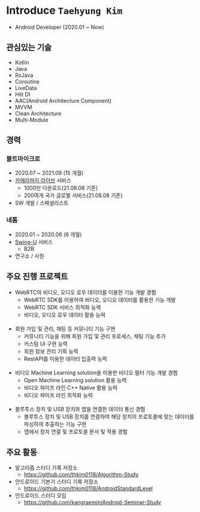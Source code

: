 # Introduce `Taehyung Kim`
* Android Developer (2020.01 ~ Now)

## 관심있는 기술
* Kotlin
* Java
* RxJava
* Coroutine
* LiveData
* Hilt DI
* AAC(Android Architecture Component)
* MVVM
* Clean Architecture
* Multi-Module

## 경력
### 볼트마이크로
* 2020.07 ~ 2021.09 (15 개월)
* [카메라파이 라이브](https://play.google.com/store/apps/details?id=com.vaultmicro.camerafi.live) 서비스
  * 1000만 다운로드(21.08.08 기준)
  * 200여개 국가 글로벌 서비스(21.08.08 기준)
* SW 개발 / 스페셜리스트
### 네톰
* 2020.01 ~ 2020.06 (6 개월)
* [Swing-U](https://play.google.com/store/apps/details?id=com.nethom.itemmanager) 서비스
  * B2B
* 연구소 / 사원

## 주요 진행 프로젝트
- WebRTC의 비디오, 오디오 로우 데이터를 이용한 기능 개발 경험
  - WebRTC SDK를 이용하여 비디오, 오디오 데이터를 활용한 기능 개발
  - WebRTC SDK 서비스 최적화 능력
  - 비디오, 오디오 로우 데이터 활용 능력
<br></br>
- 회원 가입 및 관리, 채팅 등 커뮤니티 기능 구현
  - 커뮤니티 기능을 위해 회원 가입 및 관리 프로세스, 채팅 기능 추가
  - 커스텀 UI 구현 능력
  - 회원 정보 관리 기획 능력
  - RestAPI를 이용한 데이터 입출력 능력
<br></br>
- 비디오 Machine Learning solution을 이용한 비디오 필터 기능 개발 경험
  - Open Machine Learning solution 활용 능력
  - 비디오 파이프 라인 C++ Native 활용 능력
  - 비디오 파이프 라인 최적화 능력
<br></br>
- 블루투스 장치 및 USB 장치와 앱을 연결한 데이터 통신 경험
  - 블루투스 장치 및 USB 장치를 연결하여 해당 장치의 프로토콜에 맞는 데이터를 파싱하여 추출하는 기능 구현
  - 앱에서 장치 연결 및 프로토콜 문서 및 적용 경험

## 주요 활동
- 알고리즘 스터디 기록 저장소
  - https://github.com/thkim0118/Algorithm-Study
- 안드로이드 기본기 스터디 기록 저장소
  - https://github.com/thkim0118/AndroidStandardLevel
- 안드로이드 스터디 모임
  - https://github.com/kangraemin/Android-Seminar-Study
